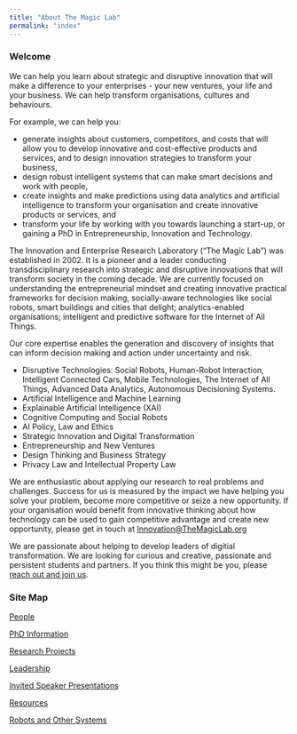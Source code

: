 ```yaml
---
title: "About The Magic Lab"
permalink: "index"
---
```

### Welcome

We can help you learn about strategic and disruptive innovation that will make a difference to your enterprises - your new ventures, your life and your business. We can help transform organisations, cultures and behaviours.

For example, we can help you:
- generate insights about customers, competitors, and costs that will allow you to develop innovative and cost-effective products and services, and to design innovation strategies to transform your business,
- design robust intelligent systems that can make smart decisions and work with people,
- create insights and make predictions using data analytics and artificial intelligence to transform your organisation and create innovative products or services, and 
- transform your life by working with you towards launching a start-up, or gaining a PhD in Entrepreneurship, Innovation and Technology.

The Innovation and Enterprise Research Laboratory (“The Magic Lab”) was established in 2002. It is a pioneer and a leader conducting transdisciplinary research into strategic and disruptive innovations that will transform society in the coming decade. We are currently focused on understanding the entrepreneurial mindset and creating innovative practical frameworks for decision making, socially-aware technologies like social robots, smart buildings and cities that delight; analytics-enabled organisations; intelligent and predictive software for the Internet of All Things.

Our core expertise enables the generation and discovery of insights that can inform decision making and action under uncertainty and risk. 
- Disruptive Technologies: Social Robots, Human-Robot Interaction, Intelligent Connected Cars, Mobile Technologies, The Internet of All Things, Advanced Data Analytics, Autonomous Decisioning Systems.
- Artificial Intelligence and Machine Learning 
- Explainable Artificial Intelligence (XAI)
- Cognitive Computing and Social Robots
- AI Policy, Law and Ethics
- Strategic Innovation and Digital Transformation
- Entrepreneurship and New Ventures
- Design Thinking and Business Strategy
- Privacy Law and Intellectual Property Law



We are enthusiastic about applying our research to real problems and challenges. Success for us is measured by the impact we have helping you solve your problem, become more competitive or seize a new opportunity. If your organisation would benefit from innovative thinking about how technology can be used to gain competitive advantage and create new opportunity, please get in touch at Innovation@TheMagicLab.org

We are passionate about helping to develop leaders of digitial transformation. We are looking for curious and creative, passionate and persistent students and partners. If you think this might be you, please [reach out and join us](join-us.html).

### Site Map

[People](people.html)

[PhD Information](join-us.html)

[Research Projects](research-projects.html)

[Leadership](leadership.html)

[Invited Speaker Presentations](invited-speaker-presentations.html)

[Resources](resources.html)

[Robots and Other Systems](robots-and-other-systems.html)

